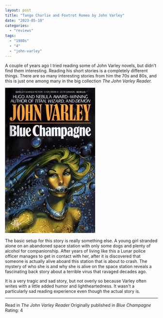 ```yaml
---
layout: post
title: "Tango Charlie and Foxtrot Romeo by John Varley"
date: "2023-05-10"
categories:
  - "reviews"
tags:
  - "1980s"
  - "4"
  - "john-varley"
---
```


A couple of years ago I tried reading some of John Varley novels, but didn't find them interesting. Reading his short stories is a completely different things. There are so many interesting stories from him the 70s and 80s, and this is just one among many in the big collection _The John Varley Reader._

![](/assets/images/bluechampagne.jpg)

The basic setup for this story is really something else. A young girl stranded alone on an abandoned space station with only some dogs and plenty of alcohol for companionship. After years of living like this a Lunar police officer manages to get in contact with her, after it is discovered that someone is actually alive aboard this station that is about to crash. The mystery of who she is and why she is alive on the space station reveals a fascinating back story about a terrible virus that ravaged decades ago.

It is a very tragic and sad story, but not overly so because Varley often writes with a little added humor and lightheartedness. It wasn't a particularly sad reading experience even though the actual story is.

* * *

Read in _The John Varley Reader_
Originally published in _Blue Champagne_\
Rating: 4
